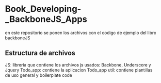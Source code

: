 Book_Developing-_BackboneJS_Apps
================================

en este repositorio se ponen los archivos con el codigo de ejemplo del libro backboneJS

Estructura de archivos
-----------------------
JS: libreria que contiene los archivos js usados: Backbone, Underscore y Jquery
Todo_app: contiene la aplicacion Todo_app
util: contiene plantillas de uso general y boilerplate code
